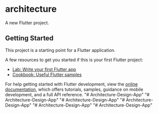 # architecture

A new Flutter project.

## Getting Started

This project is a starting point for a Flutter application.

A few resources to get you started if this is your first Flutter project:

- [Lab: Write your first Flutter app](https://docs.flutter.dev/get-started/codelab)
- [Cookbook: Useful Flutter samples](https://docs.flutter.dev/cookbook)

For help getting started with Flutter development, view the
[online documentation](https://docs.flutter.dev/), which offers tutorials,
samples, guidance on mobile development, and a full API reference.
"# Architecture-Design-App" 
"# Architecture-Design-App" 
"# Architecture-Design-App" 
"# Architecture-Design-App" 
"# Architecture-Design-App" 
"# Architecture-Design-App" 
